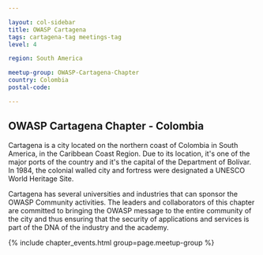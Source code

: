 ```yaml
--- 

layout: col-sidebar
title: OWASP Cartagena 
tags: cartagena-tag meetings-tag
level: 4

region: South America

meetup-group: OWASP-Cartagena-Chapter
country: Colombia
postal-code: 

---
```


## OWASP Cartagena Chapter - Colombia

Cartagena is a city located on the northern coast of Colombia in South America, in the Caribbean Coast Region. Due to its location, it's one of the major ports of the country and it's the capital of the Department of Bolívar. In 1984, the colonial walled city and fortress were designated a UNESCO World Heritage Site.

Cartagena has several universities and industries that can sponsor the OWASP Community activities. The leaders and collaborators of this chapter are committed to bringing the OWASP message to the entire community of the city and thus ensuring that the security of applications and services is part of the DNA of the industry and the academy.


{% include chapter_events.html group=page.meetup-group %}
